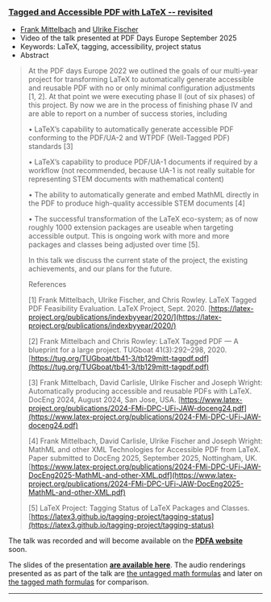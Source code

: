 

### [Tagged and Accessible PDF with LaTeX -- revisited](https://www.pdfa.org/presentation/)

+ [Frank Mittelbach]({{site.baseurl}}/about/team/#frank-mittelbach) and [Ulrike Fischer]({{site.baseurl}}/about/team/#ulrike-fischer)
+ Video of the talk presented at PDF Days Europe September 2025
+ Keywords: LaTeX, tagging, accessibility, project status
+ Abstract
> At the PDF days Europe 2022 we outlined the goals of our multi-year project for transforming LaTeX to automatically generate accessible and reusable PDF with no or only minimal configuration adjustments [1, 2]. At that point we were executing phase II (out of six phases) of this project. By now we are in the process of finishing phase IV and are able to report on a number of success stories, including
>
> • LaTeX’s capability to automatically generate accessible PDF conforming to the PDF/UA-2 and WTPDF (Well-Tagged PDF) standards [3]
>
> • LaTeX’s capability to produce PDF/UA-1 documents if required by a workflow (not recommended, because UA-1 is not really suitable for representing STEM documents with mathematical content)
>
> • The ability to automatically generate and embed MathML directly in the PDF to produce high-quality accessible STEM documents [4]
>
> • The successful transformation of the LaTeX eco-system; as of now roughly 1000 extension packages are useable when targeting accessible output. This is ongoing work with more and more packages and classes being adjusted over time [5].
>
>In this talk we discuss the current state of the project, the existing achievements, and our plans for the future.
>
>References
>
> [1] Frank Mittelbach, Ulrike Fischer, and Chris Rowley. LaTeX Tagged PDF Feasibility Evaluation. LaTeX Project, Sept. 2020. [https://latex-project.org/publications/indexbyyear/2020/](https://latex-project.org/publications/indexbyyear/2020/)
>
> [2] Frank Mittelbach and Chris Rowley: LaTeX Tagged PDF — A blueprint for a large project. TUGboat 41(3):292–298, 2020. [https://tug.org/TUGboat/tb41-3/tb129mitt-tagpdf.pdf](https://tug.org/TUGboat/tb41-3/tb129mitt-tagpdf.pdf)
>
> [3] Frank Mittelbach, David Carlisle, Ulrike Fischer and Joseph Wright: Automatically producing accessible and reusable PDFs with LaTeX. DocEng 2024, August 2024, San Jose, USA. [https://www.latex-project.org/publications/2024-FMi-DPC-UFi-JAW-doceng24.pdf](https://www.latex-project.org/publications/2024-FMi-DPC-UFi-JAW-doceng24.pdf)
>
> [4] Frank Mittelbach, David Carlisle, Ulrike Fischer and Joseph Wright: MathML and other XML Technologies for Accessible PDF from LaTeX. Paper submitted to DocEng 2025, September 2025, Nottingham, UK. [https://www.latex-project.org/publications/2024-FMi-DPC-UFi-JAW-DocEng2025-MathML-and-other-XML.pdf](https://www.latex-project.org/publications/2024-FMi-DPC-UFi-JAW-DocEng2025-MathML-and-other-XML.pdf)
>
> [5] LaTeX Project: Tagging Status of LaTeX Packages and Classes. [https://latex3.github.io/tagging-project/tagging-status](https://latex3.github.io/tagging-project/tagging-status)


The talk was recorded and will become available on the [**PDFA website**](https://www.pdfa.org/presentation/tagged-and-accessible-pdf-with-latex/) soon.

The slides of the presentation [**are available here**]({{site.baseurl}}/publications/2025-FMi-PDFA-talk.pdf).
The audio renderings presented as as part of the talk are [the untagged math formulas]({{site.baseurl}}/publications/2025-FMi-UFi-PDFA-untagged-math-audio.m4a) and later on [the tagged math formulas]({{site.baseurl}}/publications/2025-FMi-UFi-PDFA-tagged-math-clearspeak-audio.m4a) for comparison.

***

